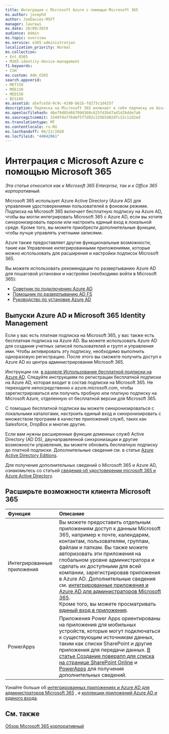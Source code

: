 ```yaml
---
title: Интеграция с Microsoft Azure с помощью Microsoft 365
ms.author: josephd
author: JoeDavies-MSFT
manager: laurawi
ms.date: 10/09/2019
audience: Admin
ms.topic: overview
ms.service: o365-administration
localization_priority: Normal
ms.collection:
- Ent_O365
- M365-identity-device-management
f1.keywords:
- CSH
ms.custom: Adm_O365
search.appverid:
- MET150
- MOE150
- MED150
- BCS160
ms.assetid: a5efce5d-9c9c-4190-b61b-fd273c1d425f
description: Подписка на Microsoft 365 включает в себя подписку на Azure AD. Интегрируйте Microsoft 365 с Azure AD, если вы хотите выполнить синхронизацию паролей или единый вход с локальной средой.
ms.openlocfilehash: d6ef9d05d66709d360c625fd3b47ad142bdde7a0
ms.sourcegitcommit: 3349fdaff646f5f7d92c22565402dfc22c12d2ed
ms.translationtype: MT
ms.contentlocale: ru-RU
ms.lasthandoff: 06/22/2020
ms.locfileid: "44842061"
---
```

# <a name="azure-integration-with-microsoft-365"></a>Интеграция с Microsoft Azure с помощью Microsoft 365

*Эта статья относится как к Microsoft 365 Enterprise, так и к Office 365 корпоративный.*

Microsoft 365 использует Azure Active Directory (Azure AD) для управления удостоверениями пользователей в фоновом режиме. Подписка на Microsoft 365 включает бесплатную подписку на Azure AD, чтобы вы могли интегрировать Microsoft 365 с Azure AD, если вы хотите синхронизировать пароли или настроить единый вход в локальной среде. Кроме того, вы можете приобрести дополнительные функции, чтобы лучше управлять учетными записями.
  
Azure также предоставляет другие функциональные возможности, такие как Управление интегрированными приложениями, которые можно использовать для расширения и настройки подписок Microsoft 365.
  
Вы можете использовать рекомендации по развертыванию Azure AD для пошаговой установки и настройки (необходимо войти в Microsoft 365):

 - [Советник по подключению Azure AD](https://aka.ms/aadconnectpwsync)
 - [Помощник по развертыванию AD FS](https://aka.ms/adfsguidance)
 - [Руководство по установке Azure AD](https://aka.ms/aadpguidance)
  
## <a name="azure-ad-editions-and-microsoft-365-identity-management"></a>Выпуски Azure AD и Microsoft 365 Identity Management

Если у вас есть платная подписка на Microsoft 365, у вас также есть бесплатная подписка на Azure AD. Вы можете использовать Azure AD для создания учетных записей пользователей и групп и управления ими. Чтобы активировать эту подписку, необходимо выполнить одноразовую регистрацию. После этого вы сможете получить доступ к Azure AD из центра администрирования Microsoft 365. 

Инструкции см. [в разделе Использование бесплатной подписки на Azure AD](https://go.microsoft.com/fwlink/p/?LinkId=617127). Следуйте инструкциям по регистрации бесплатной подписки на Azure AD, которая входит в состав подписки на Microsoft 365. Не переходите непосредственно к azure.microsoft.com, чтобы зарегистрироваться или получить пробную или платную подписку на Microsoft Azure, отделенную от бесплатной версии для Microsoft 365. 
  
С помощью бесплатной подписки вы можете синхронизироваться с локальными каталогами, настроить единый вход и синхронизировать с множеством программ в качестве приложений служб, таких как Salesforce, DropBox и многие другие.
  
Если вам нужны расширенные функции доменных служб Active Directory (AD DS), двунаправленной синхронизации и другие возможности управления, вы можете обновить бесплатную подписку до платной подписки. Дополнительные сведения см. в статье [Azure Active Directory Editions](https://azure.microsoft.com/pricing/details/active-directory/).
  
Для получения дополнительных сведений о Microsoft 365 и Azure AD, ознакомьтесь со статьей [сведения об удостоверении microsoft 365 и Azure Active Directory](about-office-365-identity.md).
  
## <a name="extend-the-capabilities-of-your-microsoft-365-tenant"></a>Расширьте возможности клиента Microsoft 365

|**Функция**|**Описание**|
|:-----|:-----|
|Интегрированные приложения  <br/> |Вы можете предоставить отдельным приложениям доступ к данным Microsoft 365, например к почте, календарям, контактам, пользователям, группам, файлам и папкам. Вы также можете авторизовать эти приложения на глобальном уровне администратора и сделать их доступными для всей компании, зарегистрировав приложения в Azure AD. Дополнительные сведения см. [интегрированные приложения и Azure AD для администраторов Microsoft 365](https://support.office.com/article/cb2250e3-451e-416f-bf4e-363549652c2a).  <br/> Кроме того, вы можете просматривать [единый вход в приложения](https://go.microsoft.com/fwlink/p/?LinkId=698604).  <br/> |
|PowerApps  <br/> | Приложения Power Apps ориентированы на приложения для мобильных устройств, которые могут подключаться к существующим источникам данных, таким как списки SharePoint и другие приложения для передачи данных. [В статье Создание поверапп для списка на странице SharePoint Online](https://support.office.com/article/9338b2d2-67ac-4b81-8e67-97da27e5e9ab) и [PowerApps](https://powerapps.microsoft.com/) для получения дополнительных сведений.  <br/> |
   
Узнайте больше об [интегрированных приложениях и Azure AD для администраторов Microsoft 365](integrated-apps-and-azure-ads.md) , а [коллекции приложений Azure AD и единого входа](https://docs.microsoft.com/azure/active-directory/manage-apps/what-is-single-sign-on).

## <a name="see-also"></a>См. также

[Обзор Microsoft 365 корпоративный](https://docs.microsoft.com/microsoft-365/enterprise/microsoft-365-overview)
